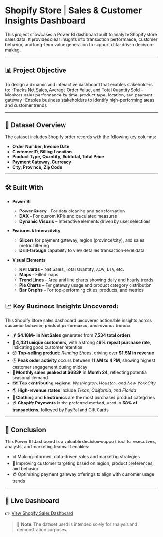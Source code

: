 # Shopify Store | Sales & Customer Insights Dashboard

This project showcases a Power BI dashboard built to analyze Shopify store sales data. It provides clear insights into transaction performance, customer behavior, and long-term value generation to support data-driven decision-making.

---

## 📊 Project Objective

To design a dynamic and interactive dashboard that enables stakeholders to:
-Tracks Net Sales, Average Order Value, and Total Quantity Sold
-Monitors sales performance by time, product type, location, and payment gateway
-Enables business stakeholders to identify high-performing areas and customer trends

---

## 📁 Dataset Overview

The dataset includes Shopify order records with the following key columns:
- **Order Number, Invoice Date**
- **Customer ID, Billing Location**
- **Product Type, Quantity, Subtotal, Total Price**
- **Payment Gateway, Currency**
- **City, Province, Zip Code**


---


## 🛠️ Built With

- **Power BI**
  - **Power Query** – For data cleaning and transformation
  - **DAX** – For custom KPIs and calculated measures
  - **Dynamic Visuals** – Interactive elements driven by user selections

- **Features & Interactivity**
  - **Slicers** for payment gateway, region (province/city), and sales metric filtering
  - **Drill-through** capability to view detailed transaction-level data

- **Visual Elements**
  - **KPI Cards** – Net Sales, Total Quantity, AOV, LTV, etc.
  - **Maps** – Filled maps
  - **Trend Lines** – Area and line charts showing daily and hourly trends
  - **Pie Charts** – For gateway usage and product category distribution
  - **Bar Graphs** – For top-performing cities, products, and metrics
 
## 📈 Key Business Insights Uncovered:

This Shopify Store sales dashboard uncovered actionable insights across customer behavior, product performance, and revenue trends:

- 💰 **$4.18M+ in Net Sales** generated from **7,534 total orders**
- 👥 **4,431 unique customers**, with a strong **46% repeat purchase rate**, indicating good customer retention
- 📦 **Top-selling product**: *Running Shoes*, driving over **$1.5M in revenue**
- 🕒 **Peak order activity** occurs between **11 AM to 4 PM**, showing highest customer engagement during midday
- 📅 **Monthly sales peaked at $683K** in **Month 24**, reflecting potential seasonal demand
- 🗺️ **Top contributing regions**: *Washington, Houston, and New York City*
- 🌎 **High-revenue states** include *Texas, California, and Florida*
- 👕 **Clothing** and **Electronics** are the most purchased product categories
- 💳 **Shopify Payments** is the preferred method, used in **58% of transactions**, followed by PayPal and Gift Cards

---

## 🧠 Conclusion

This Power BI dashboard is a valuable decision-support tool for executives, analysts, and marketing teams. It enables:

- 📊 Making informed, data-driven sales and marketing strategies  
- 🎯 Improving customer targeting based on region, product preferences, and behavior  
- 💳 Optimizing payment gateway offerings to align with customer usage trends

---
## 🔗 Live Dashboard

👉 [View Shopify Sales Dashboard](h)  



> 📌 **Note**: The dataset used is intended solely for analysis and demonstration purposes.


